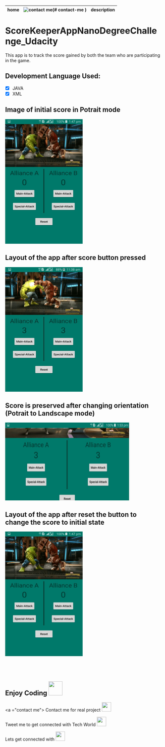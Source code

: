 |home|![contact me](https://img.shields.io/badge/contact-online-red.svg)(# contact-me ) |description|
|---|---|---|

# ScoreKeeperAppNanoDegreeChallenge_Udacity
This app is to track the score gained by both the team who are participating in the game.

## Development Language Used:

- [x] JAVA
- [x] XML

## Image of initial score in Potrait mode


<img src="app/src/main/res/drawable/scorereset.jpg" width="250" height="400">


## Layout of the app after score button pressed


<img src="app/src/main/res/drawable/screenlayout.jpg" width="250" height="400">


## Score is preserved after changing orientation (Potrait to Landscape mode)


<img src="app/src/main/res/drawable/afterrotatingscreen.jpg" width="400" height="250">


## Layout of the app after reset the button to change the score to initial state


<img src="app/src/main/res/drawable/scorereset.jpg" width="250" height="400">


<br></br>

## Enjoy Coding <img src="https://github.com/imadianand/logo/blob/master/wink.jpg" width="45" height="45">

<a ="contact me"></a>
Contact me for real project [<img src="https://github.com/imadianand/logo/blob/master/linkedin-logo-copy.png" width="30" height="30">](https://www.linkedin.com/in/himani-sharma-5171a311b/)

Tweet me to get connected with Tech World [<img src="https://github.com/imadianand/logo/blob/master/tweeetme.png" width="30" height="30">](https://twitter.com/himanisharma234)

Lets get connected with [<img src="https://github.com/imadianand/logo/blob/master/google_plus.jpg" width="30" height="30">](https://plus.google.com/u/0/101222599717267745313)
